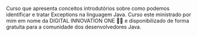Curso que apresenta conceitos introdutórios sobre como podemos identificar e tratar Exceptions na linguagem Java. Curso este ministrado por mim em nome da DIGITAL INNOVATION ONE 🧡💛 e disponibilizado de forma gratuita para a comunidade dos desenvolvedores Java.
